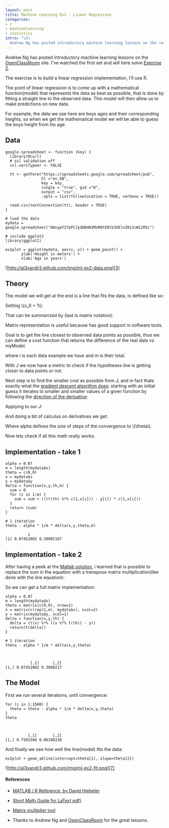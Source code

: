 ```yaml
--- 
layout: post
title: Machine Learning Ex2 - Linear Regression
categories: 
- r
- machinelearning
- statistics
intro: "\n\
  Andrew Ng has posted introductory machine learning lessons on the <a href=\"http://openclassroom.stanford.edu/MainFolder/CoursePage.php?course=MachineLearning\">OpenClassRoom</a> site. I've watched the first set and will here solve <a href=\"http://openclassroom.stanford.edu/MainFolder/DocumentPage.php?course=MachineLearning&amp;doc=exercises/ex2/ex2.html\">Exercise 2</a>.<img src='http://al3xandr3.github.com/img/ml-ex2-fit.png' alt='ml-ex2-fit.png' />"
---
```


<script type="text/javascript" src="http://www.mathjax.org/mathjax/MathJax.js">
    MathJax.Hub.Config({
            jax: ["input/TeX", "output/HTML-CSS"],
        extensions: ["tex2jax.js","TeX/AMSmath.js","TeX/AMSsymbols.js",
                     "TeX/noUndefined.js"],
        tex2jax: {
            inlineMath: [ ["\\(","\\)"] ],
            displayMath: [ ['$$','$$'], ["\\[","\\]"], ["\\begin{displaymath}","\\end{displaymath}"] ],
            skipTags: ["script","noscript","style","textarea","pre","code"],
            ignoreClass: "tex2jax_ignore",
            processEscapes: false,
            processEnvironments: true,
            preview: "TeX"
        },
        showProcessingMessages: true,
        displayAlign: "left",
        displayIndent: "2em",
 
        "HTML-CSS": {
             scale: 100,
             availableFonts: ["STIX","TeX"],
             preferredFont: "TeX",
             webFont: "TeX",
             imageFont: "TeX",
             showMathMenu: true,
        },
        MMLorHTML: {
             prefer: {
                 MSIE:    "MML",
                 Firefox: "MML",
                 Opera:   "HTML",
                 other:   "HTML"
             }
        }
    });
</script>


Andrew Ng has posted introductory machine learning lessons on the
[OpenClassRoom][1] site. I've watched the first set and will here solve
[Exercise 2][2].

The exercise is to build a linear regression implementation, I'll use R.

The point of linear regression is to come up with a mathematical
function(model) that represents the data as best as possible, that is done by
fitting a straight line to the observed data. This model will then allow us to
make predictions on new data.

For example, the data we use here are boys ages and their corresponding
heights, so when we get the mathematical model we will be able to guess the
boys height from his age.

## Data

    
    google.spreadsheet <- function (key) {
      library(RCurl)
      # ssl validation off
      ssl.verifypeer <- FALSE
    
      tt <- getForm("https://spreadsheets.google.com/spreadsheet/pub", 
                    hl ="en_GB",
                    key = key, 
                    single = "true", gid ="0", 
                    output = "csv", 
                    .opts = list(followlocation = TRUE, verbose = TRUE)) 
    
      read.csv(textConnection(tt), header = TRUE)
    }
    
    # load the data
    mydata = google.spreadsheet("0AnypY27pPCJydDB4N3MxM0tENlk3UElnZ013cW1iM3c")
    
    # include ggplot2
    library(ggplot2)
    
    ex2plot = ggplot(mydata, aes(x, y)) + geom_point() + 
           ylab('Height in meters') +
           xlab('Age in years')
    

![http://al3xandr3.github.com/img/ml-ex2-data.png][3]

## Theory

The model we will get at the end is a line that fits the data, is defined like
so:

Setting \\(x_0 = 1\\):

<script type="math/tex; mode=display">
h_\theta(x) = \theta_0 x_0 + \theta_1 x_1 + \theta_2 x_2 + ...
</script>

That can be summarized by (last is matrix notation):

<script type="math/tex; mode=display">
h_\theta(x) = \sum_{i=0}^n \theta_i x_i = \theta^T x
</script>

Matrix representation is useful because has good support in software tools.

Goal is to get the line closest to observed data points as possible, thus we
can define a cost function that returns the difference of the real data vs
myModel:

<script type="math/tex; mode=display">
J(\theta) = \frac{1}{2m} \sum_{i=1}^m (h_\theta(x^{(i)}) - y^{(i)})^2
</script>

where i is each data example we have and m is their total.

With J we now have a metric to check if the hypotheses line is getting closer
to data points or not.

Next step is to find the smaller cost as possible from J, and in fact thats
exactly what the [gradient descent algorithm does][4]: starting with an
initial guess it iterates to smaller and smaller values of a given function by
following the [direction of the derivative][5]:

<script type="math/tex; mode=display">
x_i := x_{i-1} - \epsilon f^' (x_{i-1})
</script>

Applying to our J:

<script type="math/tex; mode=display">
\theta_j := \theta_j - \alpha \frac{\delta}{\delta \theta_j} J(\theta)
</script>

And doing a bit of calculus on derivatives we get:

<script type="math/tex; mode=display">
\theta_j := \theta_j - \alpha \frac{1}{m} \sum_{i=1}^m (h_\theta(x^{(i)}) - y^{(i)}) x^{(i)}
</script>

Where alpha defines the size of steps of the convergence to \\(\\theta\\).

Now lets check if all this math really works.

## Implementation - take 1

    
    alpha = 0.07
    m = length(mydata$x)
    theta = c(0,0)
    x = mydata$x
    y = mydata$y 
    delta = function(x,y,th,m) {
      sum = 0
      for (i in 1:m) {
        sum = sum + (((t(th) %*% c(1,x[i])) - y[i]) * c(1,x[i]))
      }
      return (sum)
    }
    
    # 1 iteration
    theta - alpha * 1/m * delta(x,y,theta,m)
           
              1
    [1] 0.07452802 0.38002167
    

## Implementation - take 2

After having a peek at the [Matlab solution][6], i learned that is possible to
replace the sum in the equation with a transpose matrix multiplication(like
done with the line equation):


<script type="math/tex; mode=display">
\theta := \theta - \alpha \frac{1}{m} x^T (x\theta^T - y)
</script>


So we can get a full matrix implementation:

    
    alpha = 0.07
    m = length(mydata$x)
    theta = matrix(c(0,0), nrow=1)
    x = matrix(c(rep(1,m), mydata$x), ncol=2)
    y = matrix(mydata$y, ncol=1)
    delta = function(x,y,th) {
      delta = (t(x) %*% ((x %*% t(th)) - y))
      return(t(delta))
    }
    
    # 1 iteration
    theta - alpha * 1/m * delta(x,y,theta)
    
    
    
               [,1]      [,2]
    [1,] 0.07452802 0.3800217
    

## The Model

First we run several iterations, until convergence:

    
    for (i in 1:1500) {
      theta = theta - alpha * 1/m * delta(x,y,theta)
    }
    theta
    
    
    
              [,1]       [,2]
    [1,] 0.7501504 0.06388338
    

And finally we see how well the line(model) fits the data:

    
    ex2plot + geom_abline(intercept=theta[1], slope=theta[2])
    

![http://al3xandr3.github.com/img/ml-ex2-fit.png][7]

#### References

- [MATLAB / R Reference, by David Hiebeler][8]
- [Short Math Guide for LaTex(.pdf)][9]
- [Matrix multiplier tool][10]
- Thanks to Andrew Ng and [OpenClassRoom][11] for the great lessons. 

   [1]: http://openclassroom.stanford.edu/MainFolder/CoursePage.php?course=MachineLearning
   [2]: http://openclassroom.stanford.edu/MainFolder/DocumentPage.php?course=MachineLearning&doc=exercises/ex2/ex2.html
   [3]: http://al3xandr3.github.com/img/ml-ex2-data.png
   [4]: http://mathworld.wolfram.com/MethodofSteepestDescent.html
   [5]: http://www.wolframalpha.com/input/?i=Plot[{x^2,+2+x},+{x,+0,+2.2}]
   [6]: http://openclassroom.stanford.edu/MainFolder/courses/MachineLearning/exercises/ex2materials/ex2.m
   [7]: http://al3xandr3.github.com/img/ml-ex2-fit.png
   [8]: http://www.math.umaine.edu/~hiebeler/comp/matlabR.html
   [9]: ftp://ftp.ams.org/pub/tex/doc/amsmath/short-math-guide.pdf
   [10]: http://wims.unice.fr/wims/en_tool~linear~matmult.en.html
   [11]: http://openclassroom.stanford.edu/MainFolder/HomePage.php

